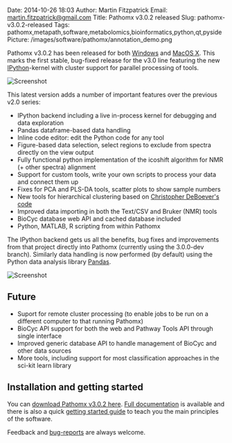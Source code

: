Date: 2014-10-26 18:03
Author: Martin Fitzpatrick
Email: martin.fitzpatrick@gmail.com
Title: Pathomx v3.0.2 released
Slug: pathomx-v3.0.2-released
Tags: pathomx,metapath,software,metabolomics,bioinformatics,python,qt,pyside
Picture: /images/software/pathomx/annotation_demo.png

Pathomx v3.0.2 has been released for both  [Windows][windows-download] and [MacOS X][mac-download].
This marks the first stable, bug-fixed release for the v3.0 line featuring the new [IPython][ipython]-kernel
with cluster support for parallel processing of tools. 

<!-- PELICAN_END_SUMMARY -->

![Screenshot](/images/software/pathomx/workflow_editor_nmr_v3.0.2.png)

This latest version adds a number of important features over the previous v2.0 series:

* IPython backend including a live in-process kernel for debugging and data exploration
* Pandas dataframe-based data handling
* Inline code editor: edit the Python code for any tool
* Figure-based data selection, select regions to exclude from spectra directly on the view output
* Fully functional python implementation of the icoshift algorithm for NMR (+ other spectra) alignment
* Support for custom tools, write your own scripts to process your data and connect them up
* Fixes for PCA and PLS-DA tools, scatter plots to show sample numbers
* New tools for hierarchical clustering based on [Christopher DeBoever's](cdeboever3.github.io) [code](http://nbviewer.ipython.org/github/ucsd-scientific-python/user-group/blob/master/presentations/20131016/hierarchical_clustering_heatmaps_gridspec.ipynb)
* Improved data importing in both the Text/CSV and Bruker (NMR) tools
* BioCyc database web API and cached database included
* Python, MATLAB, R scripting from within Pathomx

The IPython backend gets us all the benefits, bug fixes and improvements from that project 
directly into Pathomx (currently using the 3.0.0-dev branch). Similarly data handling is 
now performed (by default) using the Python data analysis library [Pandas][pandas].

![Screenshot](/images/software/pathomx/code_editor_v3.png)

## Future 

* Suport for remote cluster processing (to enable jobs to be run on a different computer to 
that running Pathomx)
* BioCyc API support for both the web and Pathway Tools API through single interface
* Improved generic database API to handle management of BioCyc and other data sources
* More tools, including support for most classification approaches in the sci-kit learn library

## Installation and getting started

You can [download Pathomx v3.0.2 here][all-downloads]. [Full documentation][pathomx-docs] is available 
and there is also a quick [getting started guide][pathomx-getting-started] to teach you 
the main principles of the software.

Feedback and [bug-reports](https://github.com/pathomx/pathomx/issues) are always welcome.


[pathomx]: http://pathomx.org/
[all-downloads]: http://pathomx.org/#download
[mac-download]: http://download.pathomx.org/Pathomx-latest.dmg
[windows-download]: http://download.pathomx.org/Pathomx-latest.exe
[pathomx-demos]: http://pathomx.org/#demos
[pathomx-docs]: http://docs.pathomx.org
[pathomx-getting-started]: http://docs.pathomx.org/en/latest/getting_started.html
[ipython]: http://ipython.org/
[pandas]: http://pandas.pydata.org/
